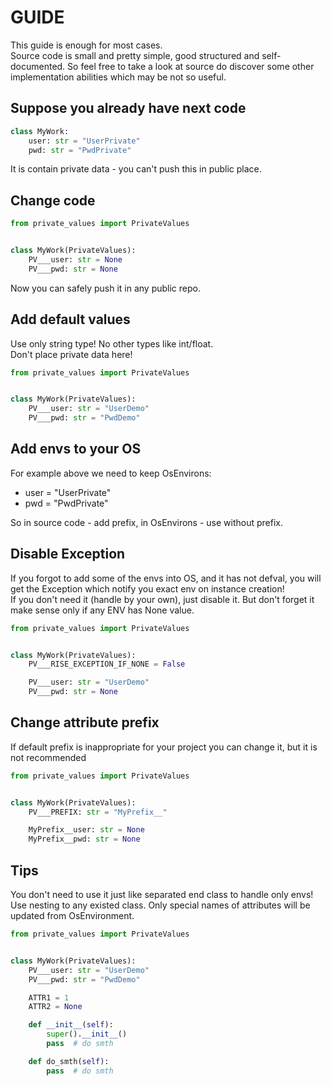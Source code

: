 # GUIDE

This guide is enough for most cases.  
Source code is small and pretty simple, good structured and self-documented. 
So feel free to take a look at source do discover some other implementation abilities which may be not so useful.


## Suppose you already have next code

```python
class MyWork:
    user: str = "UserPrivate"
    pwd: str = "PwdPrivate"
```
It is contain private data - you can't push this in public place.


## Change code

```python
from private_values import PrivateValues


class MyWork(PrivateValues):
    PV___user: str = None
    PV___pwd: str = None
```
Now you can safely push it in any public repo.


## Add default values

Use only string type! No other types like int/float.  
Don't place private data here!

```python
from private_values import PrivateValues


class MyWork(PrivateValues):
    PV___user: str = "UserDemo"
    PV___pwd: str = "PwdDemo"
```

## Add envs to your OS

For example above we need to keep OsEnvirons:
* user = "UserPrivate"
* pwd = "PwdPrivate"  

So in source code - add prefix, 
in OsEnvirons - use without prefix.


## Disable Exception

If you forgot to add some of the envs into OS, and it has not defval, 
you will get the Exception which notify you exact env on instance creation!  
If you don't need it (handle by your own), just disable it.
But don't forget it make sense only if any ENV has None value.

```python
from private_values import PrivateValues


class MyWork(PrivateValues):
    PV___RISE_EXCEPTION_IF_NONE = False

    PV___user: str = "UserDemo"
    PV___pwd: str = None
```


## Change attribute prefix

If default prefix is inappropriate for your project you can change it, but it is not recommended

```python
from private_values import PrivateValues


class MyWork(PrivateValues):
    PV___PREFIX: str = "MyPrefix__"

    MyPrefix__user: str = None
    MyPrefix__pwd: str = None
```


## Tips

You don't need to use it just like separated end class to handle only envs!  
Use nesting to any existed class.
Only special names of attributes will be updated from OsEnvironment.

```python
from private_values import PrivateValues


class MyWork(PrivateValues):
    PV___user: str = "UserDemo"
    PV___pwd: str = "PwdDemo"

    ATTR1 = 1
    ATTR2 = None

    def __init__(self):
        super().__init__()
        pass  # do smth

    def do_smth(self):
        pass  # do smth

```
